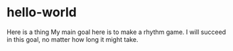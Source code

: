 # hello-world
Here is a thing
My main goal here is to make a rhythm game. I will succeed in this goal, no matter how long it might take.
